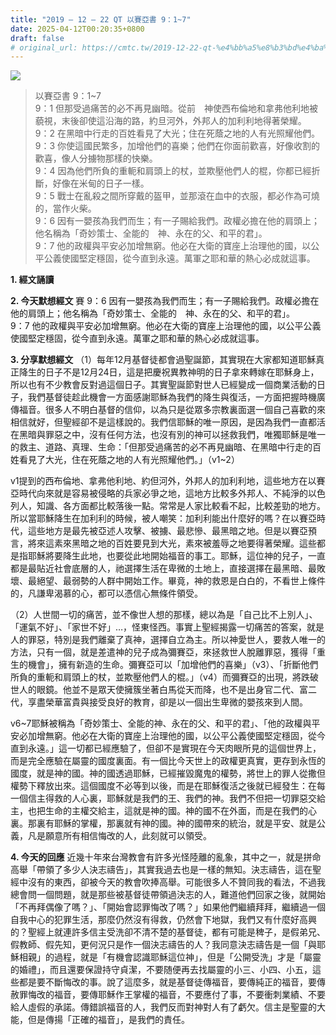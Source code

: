 ```yaml
---
title: "2019 – 12 – 22 QT 以賽亞書 9：1~7"
date: 2025-04-12T00:20:35+0800
draft: false
# original_url: https://cmtc.tw/2019-12-22-qt-%e4%bb%a5%e8%b3%bd%e4%ba%9e%e6%9b%b8-9%ef%bc%9a17
---
```


![](/images/qt.jpg)
> 以賽亞書 9：1\~7  
> 9：1 但那受過痛苦的必不再見幽暗。從前　神使西布倫地和拿弗他利地被藐視，末後卻使這沿海的路，約旦河外，外邦人的加利利地得著榮耀。  
> 9：2 在黑暗中行走的百姓看見了大光；住在死蔭之地的人有光照耀他們。  
> 9：3 你使這國民繁多，加增他們的喜樂；他們在你面前歡喜，好像收割的歡喜，像人分擄物那樣的快樂。  
> 9：4 因為他們所負的重軛和肩頭上的杖，並欺壓他們人的棍，你都已經折斷，好像在米甸的日子一樣。  
> 9：5 戰士在亂殺之間所穿戴的盔甲，並那滾在血中的衣服，都必作為可燒的，當作火柴。  
> 9：6 因有一嬰孩為我們而生；有一子賜給我們。政權必擔在他的肩頭上；他名稱為「奇妙策士、全能的　神、永在的父、和平的君」。  
> 9：7 他的政權與平安必加增無窮。他必在大衛的寶座上治理他的國，以公平公義使國堅定穩固，從今直到永遠。萬軍之耶和華的熱心必成就這事。

**1. 經文誦讀**

**2.  今天默想經文**
賽 9：6 因有一嬰孩為我們而生；有一子賜給我們。政權必擔在他的肩頭上；他名稱為「奇妙策士、全能的　神、永在的父、和平的君」。  
9：7 他的政權與平安必加增無窮。他必在大衛的寶座上治理他的國，以公平公義使國堅定穩固，從今直到永遠。萬軍之耶和華的熱心必成就這事。

**3. 分享默想經文**
（1）每年12月基督徒都會過聖誕節，其實現在大家都知道耶穌真正降生的日子不是12月24日，這是把慶祝異教神明的日子拿來轉嫁在耶穌身上，所以也有不少教會反對過這個日子。其實聖誕節對世人已經變成一個商業活動的日子，我們基督徒趁此機會一方面感謝耶穌為我們的降生與復活，一方面把握時機廣傳福音。很多人不明白基督的信仰，以為只是從眾多宗教裏面選一個自己喜歡的來相信就好，但聖經卻不是這樣說的。我們信耶穌的唯一原因，是因為我們一直都活在黑暗與罪惡之中，沒有任何方法，也沒有別的神可以拯救我們，唯獨耶穌是唯一的救主、道路、真理、生命：「但那受過痛苦的必不再見幽暗、在黑暗中行走的百姓看見了大光，住在死蔭之地的人有光照耀他們。」（v1\~2）

v1提到的西布倫地、拿弗他利地、約但河外，外邦人的加利利地，這些地方在以賽亞時代向來就是容易被侵略的兵家必爭之地，這地方比較多外邦人、不純淨的以色列人，知識、各方面都比較落後一點。常常是人家比較看不起，比較差勁的地方。所以當耶穌降生在加利利的時候，被人嘲笑：加利利能出什麼好的嗎？在以賽亞時代，這些地方是最先被亞述人攻擊、被擄、最悲慘、最黑暗之地。但是以賽亞預言，將來這素來黑暗之地的百姓要見到大光，素來被羞辱之地要得著榮耀。這些都是指耶穌將要降生此地，也要從此地開始福音的事工。耶穌，這位神的兒子，一直都是最貼近社會底層的人，祂選擇生活在卑微的土地上，直接選擇在最黑暗、最敗壞、最絕望、最弱勢的人群中開始工作。畢竟，神的救恩是白白的，不看世上條件的，凡謙卑渴慕的心，都可以憑信心無條件領受。

（2）人世間一切的痛苦，並不像世人想的那樣，總以為是「自己比不上別人」、「運氣不好」、「家世不好」…，怪東怪西。事實上聖經揭露一切痛苦的答案，就是人的罪惡，特別是我們離棄了真神，選擇自立為主。所以神愛世人，要救人唯一的方法，只有一個，就是差遣神的兒子成為彌賽亞，來拯救世人脫離罪惡，獲得「重生的機會」，擁有新造的生命。彌賽亞可以「加增他們的喜樂」（v3）、「折斷他們所負的重軛和肩頭上的杖，並欺壓他們人的棍。」（v4）而彌賽亞的出現，將跌破世人的眼鏡。他並不是眾天使擁簇坐著白馬從天而降，也不是出身官二代、富二代，享盡榮華富貴與接受良好的教育，卻是以一個出生卑微的嬰孩來到人間。

v6\~7耶穌被稱為「奇妙策士、全能的神、永在的父、和平的君」、「他的政權與平安必加增無窮。他必在大衛的寶座上治理他的國，以公平公義使國堅定穩固，從今直到永遠。」這一切都已經應驗了，但卻不是實現在今天肉眼所見的這個世界上，而是完全應驗在屬靈的國度裏面。有一個比今天世上的政權更真實，更存到永恆的國度，就是神的國。神的國透過耶穌，已經摧毀魔鬼的權勢，將世上的罪人從撒但權勢下釋放出來。這個國度不必等到以後，而是在耶穌復活之後就已經發生：在每一個信主得救的人心裏，耶穌就是我們的王、我們的神。我們不但把一切罪惡交給主，也把生命的主權交給主，這就是神的國。神的國不在外面，而是在我們的心裏。那裏有耶穌的掌權，那裏就有神的國。神的國帶來的統治，就是平安、就是公義，凡是願意所有相信悔改的人，此刻就可以領受。

**4. 今天的回應**
近幾十年來台灣教會有許多光怪陸離的亂象，其中之一，就是拼命高舉「帶領了多少人決志禱告」，其實我過去也是一樣的無知。決志禱告，這在聖經中沒有的東西，卻被今天的教會吹捧高舉。可能很多人不贊同我的看法，不過我總會問一個問題，就是那些被基督徒帶領過決志的人，難道他們回家之後，就開始「不再拜偶像了嗎？」、「開始會認罪悔改了嗎？」如果他們繼續拜拜，繼續過一個自我中心的犯罪生活，那麼仍然沒有得救，仍然會下地獄，我們又有什麼好高興的？聖經上就連許多信主受洗卻不清不楚的基督徒，都有可能是稗子，是假弟兄、假教師、假先知，更何況只是作一個決志禱告的人？我同意決志禱告是一個「與耶穌相親」的過程，就是「有機會認識耶穌這位神」，但是「公開受洗」才是「屬靈的婚禮」，而且還要保證持守貞潔，不要随便再去找屬靈的小三、小四、小五，這些都是要不斷悔改的事。說了這麼多，就是基督徒傳福音，要傳純正的福音，要傳赦罪悔改的福音，要傳耶穌作王掌權的福音，不要應付了事，不要衝刺業績、不要給人虛假的承諾。傳錯誤福音的人，我們反而對神對人有了虧欠。信主是聖靈的大能，但是傳揚「正確的福音」，是我們的責任。

